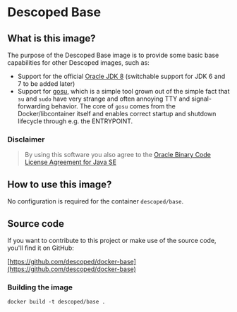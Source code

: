 # Descoped Base

## What is this image?

The purpose of the Descoped Base image is to provide some basic base capabilities for other Descoped images, such as:

* Support for the official [Oracle JDK 8](http://www.oracle.com/technetwork/java/javase/downloads/index.html) (switchable support for JDK 6 and 7 to be added later)
* Support for [gosu](https://github.com/tianon/gosu/blob/master/README.md), which is a simple tool grown out of the simple fact that `su` and `sudo` have very strange and often annoying TTY and signal-forwarding behavior. The core of `gosu` comes from the Docker/libcontainer itself and enables correct startup and shutdown lifecycle through e.g. the ENTRYPOINT.

### Disclaimer

> By using this software you also agree to the [Oracle Binary Code License Agreement for Java SE](http://www.oracle.com/technetwork/java/javase/terms/license/index.html)

## How to use this image?

No configuration is required for the container `descoped/base`.

## Source code

If you want to contribute to this project or make use of the source code, you'll find it on GitHub:

[https://github.com/descoped/docker-base](https://github.com/descoped/docker-base)

### Building the image

```
docker build -t descoped/base .
```
